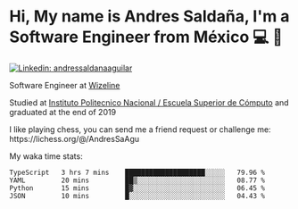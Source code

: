# Hi, My name is Andres Saldaña, I'm a Software Engineer from México :computer: :boy:

[![Linkedin: andressaldanaaguilar](https://img.shields.io/badge/-andressaldanaaguilar-blue?style=flat-square&logo=Linkedin&logoColor=white&link=https://www.linkedin.com/in/thaianebraga/)](https://www.linkedin.com/in/andressaldanaaguilar)

<p>Software Engineer at <a href="https://www.wizeline.com/">Wizeline</a></p>
<p>Studied at <a href="https://en.wikipedia.org/wiki/ESCOM">Instituto Politecnico Nacional / Escuela Superior de Cómputo</a> and graduated at the end of 2019</p>
<p>I like playing chess, you can send me a friend request or challenge me: https://lichess.org/@/AndresSaAgu</p>

<p> My waka time stats: </p>

<!--START_SECTION:waka-->
```text
TypeScript   3 hrs 7 mins    ████████████████████░░░░░   79.96 % 
YAML         20 mins         ██▒░░░░░░░░░░░░░░░░░░░░░░   08.77 % 
Python       15 mins         █▓░░░░░░░░░░░░░░░░░░░░░░░   06.45 % 
JSON         10 mins         █░░░░░░░░░░░░░░░░░░░░░░░░   04.43 % 
```
<!--END_SECTION:waka-->
